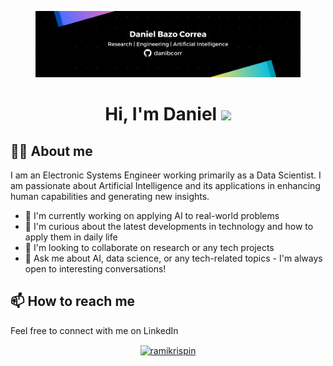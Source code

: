 <figure><img src="./Banner.png" alt=""><figcaption></figcaption></figure>

<h1 align="center">Hi, I'm Daniel <img src="https://media.giphy.com/media/hvRJCLFzcasrR4ia7z/giphy.gif" width="35"></h1>

## 🧑‍💻 About me

I am an Electronic Systems Engineer working primarily as a Data Scientist. I am passionate about Artificial Intelligence and its applications in enhancing human capabilities and generating new insights.

* 🔭 I'm currently working on applying AI to real-world problems
* 🌱 I'm curious about the latest developments in technology and how to apply them in daily life
* 👯 I'm looking to collaborate on research or any tech projects
* 💬 Ask me about AI, data science, or any tech-related topics - I'm always open to interesting conversations!

## 📫 How to reach me

Feel free to connect with me on LinkedIn

<p align="center"> <a href="https://www.linkedin.com/in/danibcorr/" target="blank"><img align="center" src="https://raw.githubusercontent.com/rahuldkjain/github-profile-readme-generator/master/src/images/icons/Social/linked-in-alt.svg" alt="ramikrispin" height="30" width="40" /></a></p>
